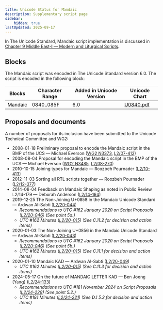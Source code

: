 ```yaml
---
title: Unicode Status for Mandaic
description: Supplementary script page
sidebar:
    hidden: true
lastUpdated: 2025-09-17
---
```


In The Unicode Standard, Mandaic script implementation is discussed in [Chapter 9 Middle East-I — Modern and Liturgical Scripts](https://www.unicode.org/versions/latest/core-spec/chapter-9/#G46613).

## Blocks

The Mandaic script was encoded in The Unicode Standard version 6.0. The script is encoded in the following block:

| Blocks  |  Character Range  |  Added in Unicode Version  |  Unicode Chart  |
| ------- | ----------------- | -------------------------- | --------------- |
| Mandaic  |  0840..085F  |  6.0  |  [U0840.pdf](http://www.unicode.org/charts/PDF/U0840.pdf)  |

## Proposals and documents

A number of proposals for its inclusion have been submitted to the Unicode Technical Committee and WG2:
- 2008-01-18 Preliminary proposal to encode the Mandaic script in the BMP of the UCS — Michael Everson ([WG2 N3373](https://www.unicode.org/wg2/docs/n3373.pdf), [L2/07-412](http://www.unicode.org/cgi-bin/GetMatchingDocs.pl?L2/07-412))
- 2008-08-04 Proposal for encoding the Mandaic script in the BMP of the UCS — Michael Everson ([WG2 N3485](https://www.unicode.org/wg2/docs/n3485.pdf), [L2/08-270](http://www.unicode.org/cgi-bin/GetMatchingDocs.pl?L2/08-270))
- 2010-10-15 Joining types for Mandaic — Roozbeh Pournader ([L2/10-413](http://www.unicode.org/cgi-bin/GetMatchingDocs.pl?L2/10-413))
- 2012-11-03 Sorting all RTL scripts together — Roozbeh Pournader ([L2/12-377](http://www.unicode.org/cgi-bin/GetMatchingDocs.pl?L2/12-377))
- 2014-08-04 Feedback on Mandaic Shaping as noted in Public Review L2/14-179 — Deborah Anderson ([L2/14-194](http://www.unicode.org/cgi-bin/GetMatchingDocs.pl?L2/14-194))
- 2019-12-25 The Non-Joining U+0858 in the Mandaic Unicode Standard — Ardwan Al-Sabti ([L2/20-044](http://www.unicode.org/cgi-bin/GetMatchingDocs.pl?L2/20-044))
  - _Recommendations to UTC #162 January 2020 on Script Proposals ([L2/20-046](http://www.unicode.org/L2/L2020/20046-script-adhoc-rept.pdf)) (See point 5a.)_
  - _UTC #162 Minutes ([L2/20-015](http://www.unicode.org/L2/L2020/20015.htm)) (See C.11.2 for decision and action items)_
- 2020-01-03 The Non-Joining U+0856 in the Mandaic Unicode Standard — Ardwan Al-Sabti ([L2/20-043](http://www.unicode.org/cgi-bin/GetMatchingDocs.pl?L2/20-043))
  - _Recommendations to UTC #162 January 2020 on Script Proposals ([L2/20-046](http://www.unicode.org/L2/L2020/20046-script-adhoc-rept.pdf)) (See point 5b.)_
  - _UTC #162 Minutes ([L2/20-015](http://www.unicode.org/L2/L2020/20015.htm)) (See C.11.1 for decision and action items)_
- 2020-01-10 Mandaic KAD — Ardwan Al-Sabti ([L2/20-049](http://www.unicode.org/cgi-bin/GetMatchingDocs.pl?L2/20-049))
  - _UTC #162 Minutes ([L2/20-015](http://www.unicode.org/L2/L2020/20015.htm)) (See C.11.3 for decision and action items)_
- 2024-05-17 On the future of MANDAIC LETTER KAD — Ben Joeng (Yang) ([L2/24-133](http://www.unicode.org/cgi-bin/GetMatchingDocs.pl?L2/24-133))
  - _Recommendations to UTC #181 November 2024 on Script Proposals ([L2/24-228](http://www.unicode.org/cgi-bin/GetMatchingDocs.pl?L2/24-228)) (See point 5.2.)_
  - _UTC #181 Minutes ([L2/24-221](https://www.unicode.org/L2/L2024/24221.htm)) (See D.1 5.2 for decision and action items)_
